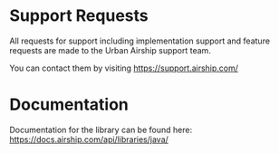# Support Requests

All requests for support including implementation support and feature requests are made to the Urban Airship support team. 

You can contact them by visiting https://support.airship.com/

# Documentation

Documentation for the library can be found here:
https://docs.airship.com/api/libraries/java/